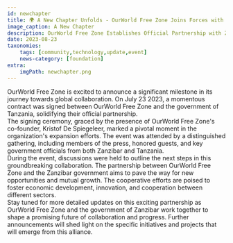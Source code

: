 ```yaml
---
id: newchapter
title: 🌍 A New Chapter Unfolds - OurWorld Free Zone Joins Forces with Tanzania's Officials
image_caption: A New Chapter
description: OurWorld Free Zone Establishes Official Partnership with Zanzibar Government
date: 2023-08-23
taxonomies:
    tags: [community,technology,update,event]
    news-category: [foundation]
extra:
    imgPath: newchapter.png
---
```


OurWorld Free Zone is excited to announce a significant milestone in its journey towards global collaboration. On July 23 2023, a momentous contract was signed between OurWorld Free Zone and the government of Tanzania, solidifying their official partnership.
<br>
The signing ceremony, graced by the presence of OurWorld Free Zone's co-founder, Kristof De Spiegeleer, marked a pivotal moment in the organization's expansion efforts. The event was attended by a distinguished gathering, including members of the press, honored guests, and key government officials from both Zanzibar and Tanzania.
<br>
During the event, discussions were held to outline the next steps in this groundbreaking collaboration. The partnership between OurWorld Free Zone and the Zanzibar government aims to pave the way for new opportunities and mutual growth. The cooperative efforts are poised to foster economic development, innovation, and cooperation between different sectors.
<br>
Stay tuned for more detailed updates on this exciting partnership as OurWorld Free Zone and the government of Zanzibar work together to shape a promising future of collaboration and progress. Further announcements will shed light on the specific initiatives and projects that will emerge from this alliance.